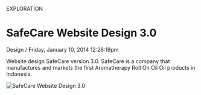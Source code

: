 <p class="type">EXPLORATION</p>

# SafeCare Website Design 3.0

<p class="meta">Design  /  Friday, January 10, 2014 12:28:19pm</p>

Website design SafeCare version 3.0. SafeCare is a company that manufactures and markets the first Aromatherapy Roll On Oil Oil products in Indonesia.

![SafeCare Website Design 3.0](https://farooq-agent.web.app/assets/images/works/large/XcS4zjBi_work_image.jpg)
